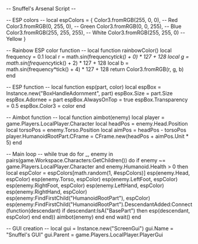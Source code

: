 -- Snuffel's Arsenal Script --

-- ESP colors --
local espColors = {
  Color3.fromRGB(255, 0, 0), -- Red
  Color3.fromRGB(0, 255, 0), -- Green
  Color3.fromRGB(0, 0, 255), -- Blue
  Color3.fromRGB(255, 255, 255), -- White
  Color3.fromRGB(255, 255, 0) -- Yellow
}

-- Rainbow ESP color function --
local function rainbowColor()
  local frequency = 0.1
  local r = math.sin(frequency*tick() + 0) * 127 + 128
  local g = math.sin(frequency*tick() + 2) * 127 + 128
  local b = math.sin(frequency*tick() + 4) * 127 + 128
  return Color3.fromRGB(r, g, b)
end

-- ESP function --
local function esp(part, color)
  local espBox = Instance.new("BoxHandleAdornment", part)
  espBox.Size = part.Size
  espBox.Adornee = part
  espBox.AlwaysOnTop = true
  espBox.Transparency = 0.5
  espBox.Color3 = color
end

-- Aimbot function --
local function aimbot(enemy)
  local player = game.Players.LocalPlayer.Character
  local headPos = enemy.Head.Position
  local torsoPos = enemy.Torso.Position
  local aimPos = headPos - torsoPos
  player.HumanoidRootPart.CFrame = CFrame.new(headPos + aimPos.Unit * 5)
end

-- Main loop --
while true do
  for _, enemy in pairs(game.Workspace.Characters:GetChildren()) do
    if enemy ~= game.Players.LocalPlayer.Character and enemy.Humanoid.Health > 0 then
      local espColor = espColors[math.random(1, #espColors)]
      esp(enemy.Head, espColor)
      esp(enemy.Torso, espColor)
      esp(enemy.LeftFoot, espColor)
      esp(enemy.RightFoot, espColor)
      esp(enemy.LeftHand, espColor)
      esp(enemy.RightHand, espColor)
      esp(enemy:FindFirstChild("HumanoidRootPart"), espColor)
      esp(enemy:FindFirstChild("HumanoidRootPart").DescendantAdded:Connect(function(descendant)
        if descendant:IsA("BasePart") then
          esp(descendant, espColor)
        end
      end))
      aimbot(enemy)
    end
  end
  wait()
end

-- GUI creation --
local gui = Instance.new("ScreenGui")
gui.Name = "Snuffel's GUI"
gui.Parent = game.Players.LocalPlayer.PlayerGui
